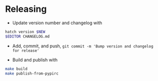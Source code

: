 # Releasing

* Update version number and changelog with

```sh
hatch version $NEW
$EDITOR CHANGELOG.md
```

* Add, commit, and push, `git commit -m 'Bump version and changelog for release'`

* Build and publish with

```sh
make build
make publish-from-pypirc
```
